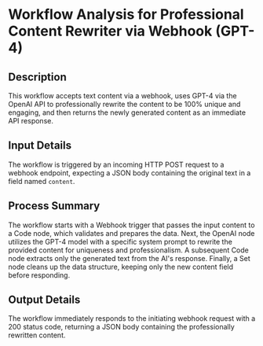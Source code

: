 # Workflow Analysis for Professional Content Rewriter via Webhook (GPT-4)

## Description
This workflow accepts text content via a webhook, uses GPT-4 via the OpenAI API to professionally rewrite the content to be 100% unique and engaging, and then returns the newly generated content as an immediate API response.

## Input Details
The workflow is triggered by an incoming HTTP POST request to a webhook endpoint, expecting a JSON body containing the original text in a field named `content`.

## Process Summary
The workflow starts with a Webhook trigger that passes the input content to a Code node, which validates and prepares the data. Next, the OpenAI node utilizes the GPT-4 model with a specific system prompt to rewrite the provided content for uniqueness and professionalism. A subsequent Code node extracts only the generated text from the AI's response. Finally, a Set node cleans up the data structure, keeping only the new content field before responding.

## Output Details
The workflow immediately responds to the initiating webhook request with a 200 status code, returning a JSON body containing the professionally rewritten content.
